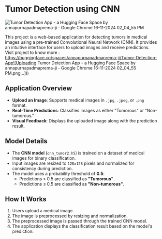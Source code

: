 # Tumor Detection using CNN

![Tumor Detection App - a Hugging Face Space by annapurnapadmaprema-ji - Google Chrome 16-11-2024 02_04_55 PM](https://github.com/user-attachments/assets/04cac903-ee60-4d10-bfec-72c7a4b751b4)



This project is a web-based application for detecting tumors in medical images using a pre-trained Convolutional Neural Network (CNN). It provides an intuitive interface for users to upload images and receive predictions.
Visit project to know more : https://huggingface.co/spaces/annapurnapadmaprema-ji/Tumor-Detection-App![Uploading Tumor Detection App - a Hugging Face Space by annapurnapadmaprema-ji - Google Chrome 16-11-2024 02_04_55 PM.png…]()

## Application Overview
- **Upload an Image**: Supports medical images in `.jpg`, `.jpeg`, or `.png` format.
- **Real-Time Predictions**: Classifies images as either "Tumorous" or "Non-tumorous."
- **Visual Feedback**: Displays the uploaded image along with the prediction result.

## Model Details
- The **CNN model** (`cnn_tumor2.h5`) is trained on a dataset of medical images for binary classification.
- Input images are resized to `128x128` pixels and normalized for consistency during prediction.
- The model uses a probability threshold of **0.5**:
  - Predictions > 0.5 are classified as **"Tumorous"**.
  - Predictions ≤ 0.5 are classified as **"Non-tumorous"**.

## How It Works
1. Users upload a medical image.
2. The image is preprocessed by resizing and normalization.
3. The preprocessed image is passed through the trained CNN model.
4. The application displays the classification result based on the model's prediction.
